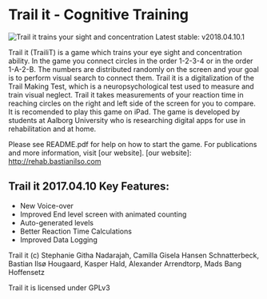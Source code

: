 # Trail it - Cognitive Training
![Trail it trains your sight and concentration](https://i1.wp.com/bastianilso.com/wp-content/uploads/2018/04/trailit_in_game_full_res.png?fit=640%2C480)
Latest stable: v2018.04.10.1

Trail it (TrailiT) is a game which trains your eye sight and concentration 
ability. In the game you connect circles in the order 1-2-3-4 or in 
the order 1-A-2-B. The numbers are distributed randomly on the screen 
and your goal is to perform visual search to connect them.
Trail it is a digitalization of the Trail Making Test, which 
is a neuropsychological test used to measure and train visual neglect. 
Trail it takes measurements of your reaction time in reaching circles on 
the right and left side of the screen for you to compare. It is recomended 
to play this game on iPad. The game is developed by students at Aalborg 
University who is researching digital apps for use in rehabilitation and 
at home.

Please see README.pdf for help on how to start the game. For publications and more information, visit [our website].
[our website]: http://rehab.bastianilso.com

## Trail it 2017.04.10 Key Features:
 * New Voice-over
 * Improved End level screen with animated counting
 * Auto-generated levels
 * Better Reaction Time Calculations
 * Improved Data Logging


Trail it (c) Stephanie Githa Nadarajah, Camilla Gisela Hansen 
Schnatterbeck, Bastian Ilsø Hougaard, Kasper Hald, Alexander Arrendtorp, 
Mads Bang Hoffensetz

Trail it is licensed under GPLv3
